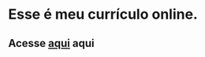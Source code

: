 # Esse é meu currículo online.
## Acesse <a href="https://luisnreis.github.io/curriculoonline/" target= "_blank">aqui</a> aqui
